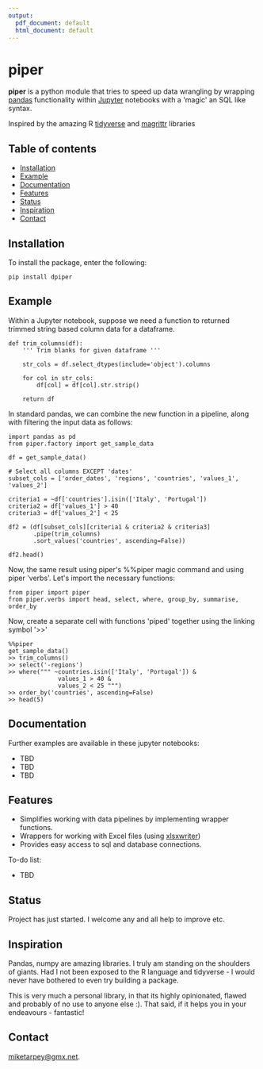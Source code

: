 ```yaml
---
output:
  pdf_document: default
  html_document: default
---
```

# piper
__piper__ is a python module that tries to speed up data wrangling by wrapping [pandas](https://pandas.pydata.org/) functionality within [Jupyter](https://jupyter.org/) notebooks with a 'magic' an SQL like syntax. 

Inspired by the amazing R 
[tidyverse](https://www.tidyverse.org/) and 
[magrittr](https://magrittr.tidyverse.org/) libraries

## Table of contents
* [Installation](#Installation)
* [Example](#Example)
* [Documentation](#Documentation)
* [Features](#Features)
* [Status](#Status)
* [Inspiration](#Inspiration)
* [Contact](#Contact)

## Installation 
To install the package, enter the following:

```pip install dpiper```

## Example
Within a Jupyter notebook, suppose we need a function to returned trimmed string based column data for a dataframe.
```
def trim_columns(df):
    ''' Trim blanks for given dataframe '''
    
    str_cols = df.select_dtypes(include='object').columns
    
    for col in str_cols:
        df[col] = df[col].str.strip()
    
    return df
```

In standard pandas, we can combine the new function in a pipeline, along with filtering the input data as follows:
```
import pandas as pd
from piper.factory import get_sample_data

df = get_sample_data()

# Select all columns EXCEPT 'dates'
subset_cols = ['order_dates', 'regions', 'countries', 'values_1', 'values_2']

criteria1 = ~df['countries'].isin(['Italy', 'Portugal'])
criteria2 = df['values_1'] > 40
criteria3 = df['values_2'] < 25

df2 = (df[subset_cols][criteria1 & criteria2 & criteria3]
       .pipe(trim_columns)
       .sort_values('countries', ascending=False))

df2.head()
```

Now, the same result using piper's %%piper magic command and using piper 'verbs'. Let's import the necessary functions: 

```
from piper import piper
from piper.verbs import head, select, where, group_by, summarise, order_by
```

Now, create a separate cell with functions 'piped' together using the linking symbol '>>'

```
%%piper
get_sample_data()
>> trim_columns()
>> select('-regions')
>> where(""" ~countries.isin(['Italy', 'Portugal']) &
              values_1 > 40 &
              values_2 < 25 """)
>> order_by('countries', ascending=False)
>> head(5)
```

## Documentation
Further examples are available in these jupyter notebooks:
- TBD
- TBD
- TBD

## Features
- Simplifies working with data pipelines by implementing wrapper functions.
- Wrappers for working with Excel files (using [xlsxwriter](https://xlsxwriter.readthedocs.io/))
- Provides easy access to sql and database connections.

To-do list:
* TBD 

## Status
Project has just started. I welcome any and all help to improve etc.

## Inspiration
Pandas, numpy are amazing libraries. I truly am standing on the shoulders of
giants.
Had I not been exposed to the R language and tidyverse - I would never have
bothered to even try building a package.

This is very much a personal library, in that its highly opinionated, flawed and probably of
no use to anyone else :). That said, if it helps you in your endeavours - fantastic!

## Contact
[miketarpey@gmx.net](mailto:miketarpey@gmx.net). 